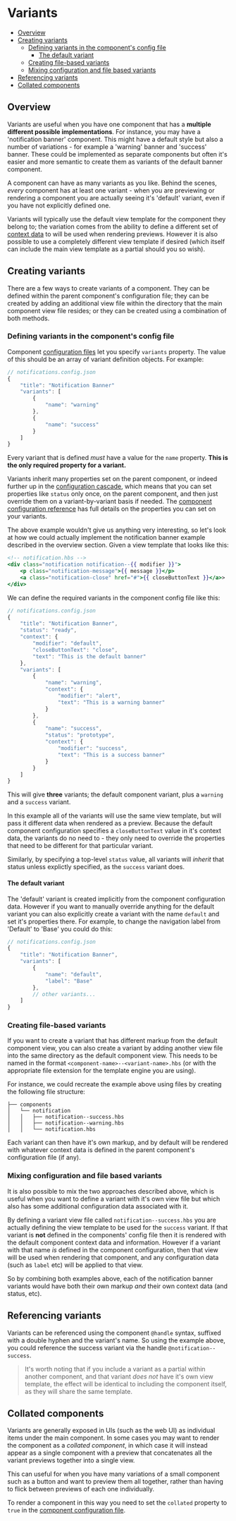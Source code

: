# Variants

<!-- START doctoc generated TOC please keep comment here to allow auto update -->
<!-- DON'T EDIT THIS SECTION, INSTEAD RE-RUN doctoc TO UPDATE -->


- [Overview](#overview)
- [Creating variants](#creating-variants)
  - [Defining variants in the component's config file](#defining-variants-in-the-components-config-file)
    - [The default variant](#the-default-variant)
  - [Creating file-based variants](#creating-file-based-variants)
  - [Mixing configuration and file based variants](#mixing-configuration-and-file-based-variants)
- [Referencing variants](#referencing-variants)
- [Collated components](#collated-components)

<!-- END doctoc generated TOC please keep comment here to allow auto update -->

## Overview

Variants are useful when you have one component that has a **multiple different possible implementations**. For instance, you may have a 'notification banner' component. This might have a default style but also a number of variations - for example a 'warning' banner and 'success' banner. These could be implemented as separate components but often it's easier and more semantic to create them as variants of the default banner component.

A component can have as many variants as you like. Behind the scenes, *every* component has at least one variant - when you are previewing or rendering a component you are actually seeing it's 'default' variant, even if you have not explicitly defined one.

Variants will typically use the default view template for the component they belong to; the variation comes from the ability to define a different set of [context data](/docs/components/context.md) to will be used when rendering previews. However it is also possible to use a completely different view template if desired (which itself can include the main view template as a partial should you so wish).

## Creating variants

There are a few ways to create variants of a component. They can be defined within the parent component's configuration file; they can be created by adding an additional view file within the directory that the main component view file resides; or they can be created using a combination of both methods.

### Defining variants in the component's config file

Component [configuration files](/docs/configuration-files.md) let you specify `variants` property. The value of this should be an array of variant definition objects. For example:

```js
// notifications.config.json
{
	"title": "Notification Banner"
	"variants": [
		{
			"name": "warning"
		},
		{
			"name": "success"
		}
	]
}
```

Every variant that is defined *must* have a value for the `name` property. **This is the only required property for a variant.**

Variants inherit many properties set on the parent component, or indeed further up in the [configuration cascade](/docs/configuration-files.md#configuration-inheritance), which means that you can set properties like `status` only once, on the parent component, and then just override them on a variant-by-variant basis if needed. The [component configuration reference](/docs/components/configuration.md#variant-properties) has full details on the properties you can set on your variants.

The above example wouldn't give us anything very interesting, so let's look at how we could actually implement the notification banner example described in the overview section. Given a view template that looks like this:

```handlebars
<!-- notification.hbs -->
<div class="notification notification--{{ modifier }}">
    <p class="notification-message">{{ message }}</p>
    <a class="notification-close" href="#">{{ closeButtonText }}</a>>
</div>
```

We can define the required variants in the component config file like this:

```js
// notifications.config.json
{
	"title": "Notification Banner",
    "status": "ready",
	"context": {
		"modifier": "default",
		"closeButtonText": "close",
		"text": "This is the default banner"
	},
	"variants": [
		{
			"name": "warning",
            "context": {
        	    "modifier": "alert",
                "text": "This is a warning banner"
        	}
		},
		{
			"name": "success",
            "status": "prototype",
            "context": {
        	    "modifier": "success",
                "text": "This is a success banner"
        	}
		}
	]
}
```
This will give **three** variants; the default component variant, plus a `warning` and a `success` variant.

In this example all of the variants will use the same view template, but will pass it different data when rendered as a preview. Because the default component configuration specifies a `closeButtonText` value in it's context data, the variants do no need to - they only need to override the properties that need to be different for that particular variant.

Similarly, by specifying a top-level `status` value, all variants will *inherit* that status unless explictly specified, as the `success` variant does.

#### The default variant

The 'default' variant is created implicitly from the component configuration data. However if you want to manually override anything for the default variant you can also explicitly create a variant with the name `default` and set it's properties there. For example, to change the navigation label from 'Default' to 'Base' you could do this:

```js
// notifications.config.json
{
	"title": "Notification Banner",
	"variants": [
		{
			"name": "default",
			"label": "Base"
		},
		// other variants...
	]
}
```

### Creating file-based variants

If you want to create a variant that has different markup from the default component view, you can also create a variant by adding another view file into the same directory as the default component view. This needs to be named in the format `<component-name>--<variant-name>.hbs` (or with the appropriate file extension for the template engine you are using).

For instance, we could recreate the example above using files by creating the following file structure:

```
├── components
│   └── notification
│   │   ├── notification--success.hbs
│   │   ├── notification--warning.hbs
│   │   └── notification.hbs
```

Each variant can then have it's own markup, and by default will be rendered with whatever context data is defined in the parent component's configuration file (if any).

### Mixing configuration and file based variants

It is also possible to mix the two approaches described above, which is useful when you want to define a variant with it's own view file but which also has some additional configuration data associated with it.

By defining a variant view file called `notification--success.hbs` you are actually defining the view template to be used for the `success` variant. If that variant is **not** defined in the components' config file then it is rendered with the default component context data and information. However if a variant with that name *is* defined in the component configuration, then that view will be used when rendering that component, and any configuration data (such as `label` etc) will be applied to that view.

So by combining both examples above, each of the notification banner variants would have both their own markup *and* their own context data (and status, etc).

## Referencing variants

Variants can be referenced using the component `@handle` syntax, suffixed with a double hyphen and the variant's name. So using the example above, you could reference the success variant via the handle `@notification--success`.

> It's worth noting that if you include a variant as a partial within another component, and that variant *does not* have it's own view template, the effect will be identical to including the component itself, as they will share the same template.

## Collated components 

Variants are generally exposed in UIs (such as the web UI) as individual items under the main component. In some cases you may want to render the component as a *collated component*, in which case it will instead appear as a single component with a preview that concatenates all the variant previews together into a single view.

This can useful for when you have many variations of a small component such as a button and want to preview them all together, rather than having to flick between previews of each one individually.

To render a component in this way you need to set the `collated` property to `true` in the [component configuration file](/docs/components/configuration.md#collated).